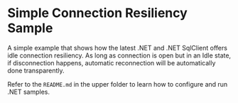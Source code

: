 # Simple Connection Resiliency Sample

A simple example that shows how the latest .NET and .NET SqlClient offers idle connection resiliency. As long as connection is open but in an Idle state, if disconnection happens, automatic reconnection will be automatically done transparently.

Refer to the `README.md` in the upper folder to learn how to configure and run .NET samples.